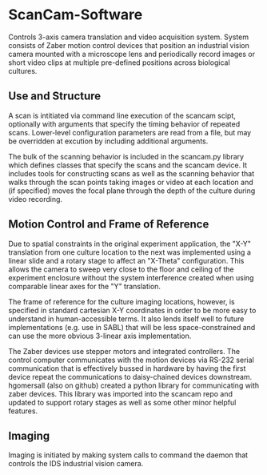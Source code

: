 ScanCam-Software
================

Controls 3-axis camera translation and video acquisition system. System consists of Zaber motion control devices that position an industrial vision camera mounted with a microscope lens and periodically record images or short video clips at multiple pre-defined positions across biological cultures.

Use and Structure
---------------------------------------------
A scan is intitiated via command line execution of the scancam scipt, optionally with arguments that specify the timing behavior of repeated scans. Lower-level configuration parameters are read from a file, but may be overridden at excution by including additional arguments.

The bulk of the scanning behavior is included in the scancam.py library which defines classes that specify the scans and the scancam device. It includes tools for constructing scans as well as the scanning behavior that walks through the scan points taking images or video at each location and (if specified) moves the focal plane through the depth of the culture during video recording.

Motion Control and Frame of Reference
---------------------------------------------
Due to spatial constraints in the original experiment application, the "X-Y" translation from one culture location to the next was implemented using a linear slide and a rotary stage to affect an "X-Theta" configuration. This allows the camera to sweep very close to the floor and ceiling of the experiment enclosure without the system interference created when using comparable linear axes for the "Y" translation.

The frame of reference for the culture imaging locations, however, is specified in standard cartesian X-Y coordinates in order to be more easy to understand in human-accessible terms. It also lends itself well to future implementations (e.g. use in SABL) that will be less space-constrained and can use the more obvious 3-linear axis implementation.

The Zaber devices use stepper motors and integrated controllers. The control computer communicates with the motion devices via RS-232 serial communication that is effectively bussed in hardware by having the first device repeat the communications to daisy-chained devices downstream. hgomersall (also on github) created a python library for communicating with zaber devices. This library was imported into the scancam repo and updated to support rotary stages as well as some other minor helpful features.

Imaging
----------------------------------------------
Imaging is initiated by making system calls to command the daemon that controls the IDS industrial vision camera.

